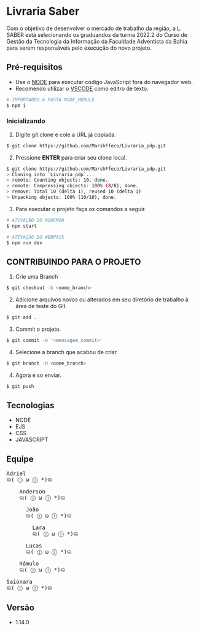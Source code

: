 # Livraria Saber

Com o objetivo de desenvolver o mercado de trabalho da região, a L. SABER está selecionando os graduandos da turma 2022.2 do Curso de Gestão da Tecnologia da Informação da Faculdade Adventista da Bahia para serem responsáveis pelo execução do novo projeto.

## Pré-requisitos

- Use o [NODE](https://nodejs.org/en/download/) para executar código JavaScript fora do navegador web.  
- Recomendo utilizar o [VSCODE](https://code.visualstudio.com) como editro de texto.

```bash
# IMPORTANDO A PASTA NODE_MODULE
$ npm i
```

### Inicializando

1. Digite git clone e cole a URL já copiada.

```bash
$ git clone https://github.com/MarshFfeco/Livraria_pdp.git
```

2. Pressione **ENTER** para criar seu clone local.

```bash
$ git clone https://github.com/MarshFfeco/Livraria_pdp.git
> Cloning into `Livraria_pdp`...
> remote: Counting objects: 10, done.
> remote: Compressing objects: 100% (8/8), done.
> remove: Total 10 (delta 1), reused 10 (delta 1)
> Unpacking objects: 100% (10/10), done.
```

3. Para executar o projeto faça os comandos a seguir.

```bash
# ATIVAÇÃO DO NODEMON
$ npm start

# ATIVAÇÃO DO WEBPACK
$ npm run dev
```

## CONTRIBUINDO PARA O PROJETO

1. Crie uma Branch

```bash
$ git checkout -b <nome_branch>
```

2. Adicione arquivos novos ou alterados em seu diretório de trabalho à área de teste do Git.

```bash
$ git add .
```

3. Commit o projeto.

```bash
$ git commit -m '<mensagem_commit>'
```

4. Selecione a branch que acabou de criar.

```bash
$ git branch -M <nome_branch>
```

4. Agora é so enviar.
```bash
$ git push 
```

## Tecnologias
- NODE
- EJS
- CSS
- JAVASCRIPT

## Equipe
<pre>
Adriel
ଲ( ⓛ ω ⓛ *)ଲ
</pre>
<pre>
    Anderson
    ଲ( ⓛ ω ⓛ *)ଲ
</pre>
<pre>
      João
      ଲ( ⓛ ω ⓛ *)ଲ
</pre>
<pre>
        Lara
        ଲ( ⓛ ω ⓛ *)ଲ
</pre>
<pre>
      Lucas
      ଲ( ⓛ ω ⓛ *)ଲ
</pre>
<pre>
    Rômulo
    ଲ( ⓛ ω ⓛ *)ଲ
</pre>
<pre>
Saionara
ଲ( ⓛ ω ⓛ *)ଲ
</pre>

## Versão
- 1.14.0

